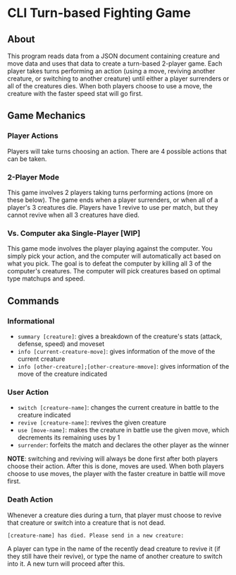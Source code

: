 # CLI Turn-based Fighting Game #

## About ##

This program reads data from a JSON document containing creature and move data and uses that data to create a turn-based 2-player game. Each player takes turns performing an action (using a move, reviving another creature, or switching to another creature) until either a player surrenders or all of the creatures dies. When both players choose to use a move, the creature with the faster speed stat will go first.

## Game Mechanics ##

### Player Actions ###

Players will take turns choosing an action. There are 4 possible actions that can be taken.

### 2-Player Mode ###

This game involves 2 players taking turns performing actions (more on these below). The game ends when a player surrenders, or when all of a player's 3 creatures die. Players have 1 revive to use per match, but they cannot revive when all 3 creatures have died.

### Vs. Computer aka Single-Player [WIP] ###

This game mode involves the player playing against the computer. You simply pick your action, and the computer will automatically act based on what you pick. The goal is to defeat the computer by killing all 3 of the computer's creatures. The computer will pick creatures based on optimal type matchups and speed.

## Commands ##

### Informational ###

- `summary [creature]`: gives a breakdown of the creature's stats (attack, defense, speed) and moveset
- `info [current-creature-move]`: gives information of the move of the current creature
- `info [other-creature];[other-creature-mmove]`: gives information of the move of the creature indicated

### User Action ###

- `switch [creature-name]`: changes the current creature in battle to the creature indicated
- `revive [creature-name]`: revives the given creature
- `use [move-name]`: makes the creature in battle use the given move, which decrements its remaining uses by 1
- `surrender`: forfeits the match and declares the other player as the winner

**NOTE**: switching and reviving will always be done first after both players choose their action. After this is done, moves are used. When both players choose to use moves, the player with the faster creature in battle will move first.

### Death Action ###

Whenever a creature dies during a turn, that player must choose to revive that creature or switch into a creature that is not dead.

```[creature-name] has died. Please send in a new creature:```

A player can type in the name of the recently dead creature to revive it (if they still have their revive), or type the name of another creature to switch into it. A new turn will proceed after this.
